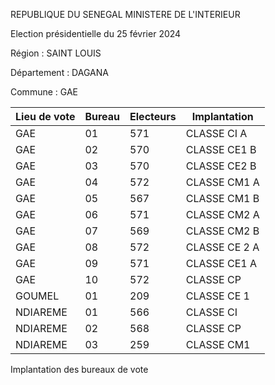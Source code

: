 REPUBLIQUE DU SENEGAL MINISTERE DE L'INTERIEUR

Election présidentielle du 25 février 2024

Région : SAINT LOUIS

Département : DAGANA

Commune : GAE

| Lieu de vote | Bureau | Electeurs | Implantation |
| - | - | - | - |
| GAE | 01 | 571 | CLASSE CI A |
| GAE | 02 | 570 | CLASSE CE1 B |
| GAE | 03 | 570 | CLASSE CE2 B |
| GAE | 04 | 572 | CLASSE CM1 A |
| GAE | 05 | 567 | CLASSE CM1 B |
| GAE | 06 | 571 | CLASSE CM2 A |
| GAE | 07 | 569 | CLASSE CM2 B |
| GAE | 08 | 572 | CLASSE CE 2 A |
| GAE | 09 | 571 | CLASSE CE1 A |
| GAE | 10 | 572 | CLASSE CP |
| GOUMEL | 01 | 209 | CLASSE CE 1 |
| NDIAREME | 01 | 566 | CLASSE CI |
| NDIAREME | 02 | 568 | CLASSE CP |
| NDIAREME | 03 | 259 | CLASSE CM1 |

<!-- PageNumber="6/15" -->

Implantation des bureaux de vote
